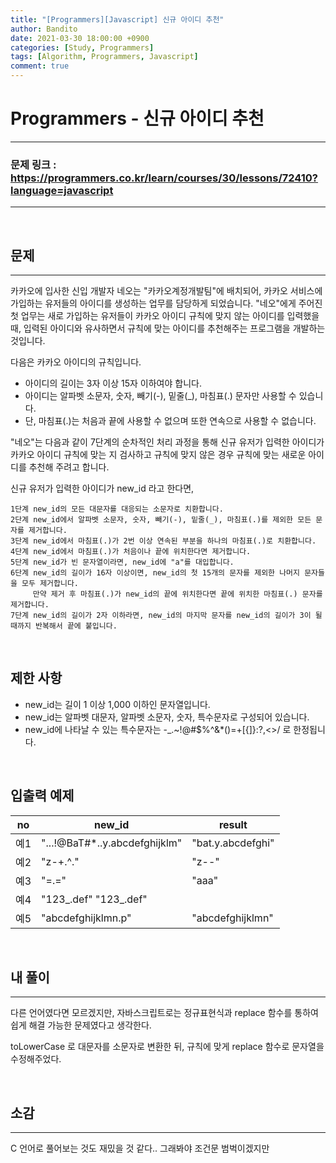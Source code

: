```yaml
---
title: "[Programmers][Javascript] 신규 아이디 추천"
author: Bandito
date: 2021-03-30 18:00:00 +0900
categories: [Study, Programmers]
tags: [Algorithm, Programmers, Javascript]
comment: true
---
```

 
# Programmers - 신규 아이디 추천

***
### 문제 링크 : <https://programmers.co.kr/learn/courses/30/lessons/72410?language=javascript>

***

<br/>

## 문제
***

카카오에 입사한 신입 개발자 네오는 "카카오계정개발팀"에 배치되어, 카카오 서비스에 가입하는 유저들의 아이디를 생성하는 업무를 담당하게 되었습니다. "네오"에게 주어진 첫 업무는 새로 가입하는 유저들이 카카오 아이디 규칙에 맞지 않는 아이디를 입력했을 때, 입력된 아이디와 유사하면서 규칙에 맞는 아이디를 추천해주는 프로그램을 개발하는 것입니다.    

다음은 카카오 아이디의 규칙입니다.    

+ 아이디의 길이는 3자 이상 15자 이하여야 합니다.
+ 아이디는 알파벳 소문자, 숫자, 빼기(-), 밑줄(_), 마침표(.) 문자만 사용할 수 있습니다.
+ 단, 마침표(.)는 처음과 끝에 사용할 수 없으며 또한 연속으로 사용할 수 없습니다.

"네오"는 다음과 같이 7단계의 순차적인 처리 과정을 통해 신규 유저가 입력한 아이디가 카카오 아이디 규칙에 맞는 지 검사하고 규칙에 맞지 않은 경우 규칙에 맞는 새로운 아이디를 추천해 주려고 합니다.    

신규 유저가 입력한 아이디가 new_id 라고 한다면,

```
1단계 new_id의 모든 대문자를 대응되는 소문자로 치환합니다.
2단계 new_id에서 알파벳 소문자, 숫자, 빼기(-), 밑줄(_), 마침표(.)를 제외한 모든 문자를 제거합니다.
3단계 new_id에서 마침표(.)가 2번 이상 연속된 부분을 하나의 마침표(.)로 치환합니다.
4단계 new_id에서 마침표(.)가 처음이나 끝에 위치한다면 제거합니다.
5단계 new_id가 빈 문자열이라면, new_id에 "a"를 대입합니다.
6단계 new_id의 길이가 16자 이상이면, new_id의 첫 15개의 문자를 제외한 나머지 문자들을 모두 제거합니다.
     만약 제거 후 마침표(.)가 new_id의 끝에 위치한다면 끝에 위치한 마침표(.) 문자를 제거합니다.
7단계 new_id의 길이가 2자 이하라면, new_id의 마지막 문자를 new_id의 길이가 3이 될 때까지 반복해서 끝에 붙입니다.
```
<br/>

## 제한 사항

+ new_id는 길이 1 이상 1,000 이하인 문자열입니다.
+ new_id는 알파벳 대문자, 알파벳 소문자, 숫자, 특수문자로 구성되어 있습니다.
+ new_id에 나타날 수 있는 특수문자는 -_.~!@#$%^&*()=+[{]}:?,<>/ 로 한정됩니다.

<br/>

## 입출력 예제

|no|new_id|result|
|----|----|----|
|예1|"...!@BaT#*..y.abcdefghijklm"|"bat.y.abcdefghi"|
|예2|"z-+.^."	|"z--"|
|예3|"=.="	|"aaa"|
|예4|"123_.def"	"123_.def"|
|예5|"abcdefghijklmn.p"	|"abcdefghijklmn"|


<br/>

## 내 풀이
***

다른 언어였다면 모르겠지만, 자바스크립트로는 정규표현식과 replace 함수를 통하여 쉽게 해결 가능한 문제였다고 생각한다.

toLowerCase 로 대문자를 소문자로 변환한 뒤, 규칙에 맞게 replace 함수로 문자열을 수정해주었다.

<script src="https://gist.github.com/Suppplier/eef0e2622154063748ae69a9f30f2463.js"></script>


<br/>

## 소감
***

C 언어로 풀어보는 것도 재밌을 것 같다.. 그래봐야 조건문 범벅이겠지만 
